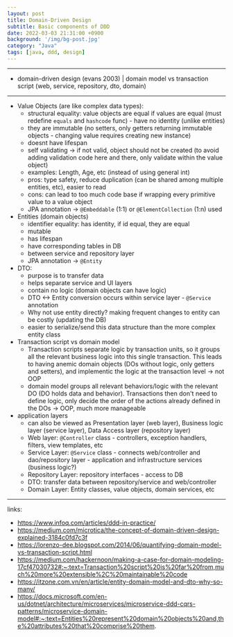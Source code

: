 ```yaml
---
layout: post
title: Domain-Driven Design
subtitle: Basic components of DDD
date: 2022-03-03 21:31:00 +0900
background: '/img/bg-post.jpg'
category: "Java"
tags: [java, ddd, design]
---
```



---
* domain-driven design (evans 2003) | domain model vs transaction script (web, service, repository, dto, domain)
---
* Value Objects (are like complex data types): 
    * structural equality: value objects are equal if values are equal (must redefine `equals` and `hashcode` func) - have no identity (unlike entities)
    * they are immutable (no setters, only getters returning immutable objects - changing value requires creating new instance)
    * doesnt have lifespan
    * self validating -> if not valid, object should not be created (to avoid adding validation code here and there, only validate within the value object)
    * examples: Length, Age, etc (instead of using general int)
    * pros: type safety, reduce duplication (can be shared among multiple entities, etc), easier to read
    * cons: can lead to too much code base if wrapping every primitive value to a value object
    * JPA annotation -> `@Embeddable` (1:1) or `@ElementCollection` (1:n) used
* Entities (domain objects)
    * identifier equality: has identity, if id equal, they are equal
    * mutable
    * has lifespan
    * have corresponding tables in DB
    * between service and repository layer
    * JPA annotation -> `@Entity`
* DTO: 
    * purpose is to transfer data
    * helps separate service and UI layers
    * contain no logic (domain objects can have logic)
    * DTO <-> Entity conversion occurs within service layer - `@Service` annotation
    * Why not use entity directly? making frequent changes to entity can be costly (updating the DB)
    * easier to serialize/send this data structure than the more complex entity class
* Transaction script vs domain model
    * Transaction scripts separate logic by transaction units, so it groups all the relevant business logic into this single transaction. This leads to having anemic domain objects (DOs without logic, only getters and setters), and implementic the logic at the transaction level -> not OOP
    * domain model groups all relevant behaviors/logic with the relevant DO (DO holds data and behavior). Transactions then don't need to define logic, only decide the order of the actions already defined in the DOs -> OOP, much more manageable
* application layers
    * can also be viewed as Presentation layer (web layer), Business logic layer (service layer), Data Access layer (repository layer)
    * Web layer: `@Controller` class - controllers, exception handlers, filters, view templates, etc
    * Service Layer: `@Service` class - connects web/controller and dao/repository layer - application and infrastructure services (business logic?)
    * Repository Layer: repository interfaces - access to DB
    * DTO: transfer data between repository/service and web/controller
    * Domain Layer: Entity classes, value objects, domain services, etc
---
links:
* https://www.infoq.com/articles/ddd-in-practice/
* https://medium.com/microtica/the-concept-of-domain-driven-design-explained-3184c0fd7c3f
* https://lorenzo-dee.blogspot.com/2014/06/quantifying-domain-model-vs-transaction-script.html
* https://medium.com/hackernoon/making-a-case-for-domain-modeling-17cf47030732#:~:text=Transaction%20script%20is%20far%20from,much%20more%20extensible%2C%20maintainable%20code
* https://itzone.com.vn/en/article/entity-domain-model-and-dto-why-so-many/
* https://docs.microsoft.com/en-us/dotnet/architecture/microservices/microservice-ddd-cqrs-patterns/microservice-domain-model#:~:text=Entities%20represent%20domain%20objects%20and,the%20attributes%20that%20comprise%20them.